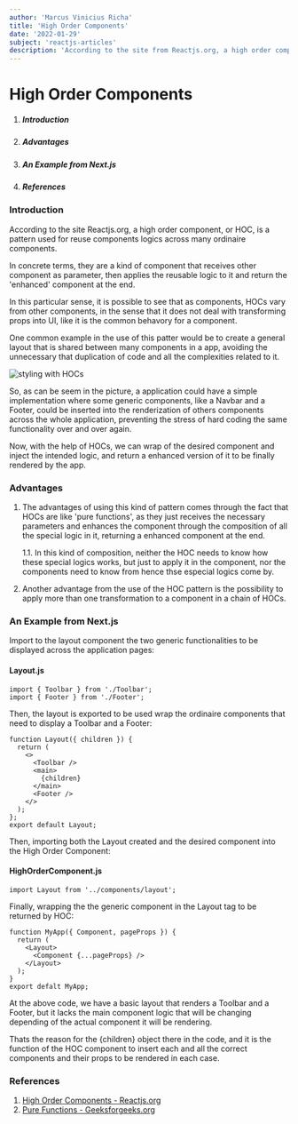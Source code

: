```yaml
---
author: 'Marcus Vinicius Richa'
title: 'High Order Components'
date: '2022-01-29'
subject: 'reactjs-articles'
description: 'According to the site from Reactjs.org, a high order component, or HOC, is a pattern used for reuse components logics across many ordinaire components.'
---
```


# High Order Components    

1. ##### Introduction
2. ##### Advantages
3. ##### An Example from Next.js
4. ##### References

### Introduction

According to the site Reactjs.org, a high order component, or HOC, is a pattern used for reuse components logics across many ordinaire components.   

In concrete terms, they are a kind of component that receives other component as parameter, then applies the reusable logic to it and return the 'enhanced' component at the end.    

In this particular sense, it is possible to see that as components, HOCs vary from other components, in the sense that it does not deal with transforming props into UI, like it is the common behavory for a component.   

One common example in the use of this patter would be to create a general layout that is shared between many components in a app, avoiding the unnecessary that duplication of code and all the complexities related to it.   
    

![styling with HOCs](/images/articles/frontend/high-order-components-grid-layout-example.png)    
   
So, as can be seem in the picture, a application could have a simple implementation where some generic components, like a Navbar and a Footer, could be inserted into the renderization of others components across the whole application, preventing the stress of hard coding the same functionality over and over again.    

     
Now, with the help of HOCs, we can wrap of the desired component and inject the intended logic, and return a enhanced version of it to be finally rendered by the app.     

    
### Advantages    

1. The advantages of using this kind of pattern comes through the fact that HOCs are like 'pure functions', as they just receives the necessary parameters and enhances the component through the composition of all the special logic in it, returning a enhanced component at the end.    

	1.1. In this kind of composition, neither the HOC needs to know how these special logics works, but just to apply it in the component, nor the components need to know from hence thse especial logics come by.     

2. Another advantage from the use of the HOC pattern is the possibility to apply more than one transformation to a component in a chain of HOCs.    

### An Example from Next.js    

       

Import to the layout component the two generic functionalities to be displayed across the application pages:   
  
  	
#### Layout.js  	 
```     
import { Toolbar } from './Toolbar';
import { Footer } from './Footer';
```   

Then, the layout is exported to be used wrap the ordinaire components that need to display a Toolbar and a Footer:   
    
```    
function Layout({ children }) {
  return (
    <>
      <Toolbar />
      <main>
        {children}
      </main>
      <Footer />
    </>
  );
};
export default Layout;
```        
 

Then, importing both the Layout created and the desired component into the High Order Component: 
 
    
#### HighOrderComponent.js 
 
```
import Layout from '../components/layout';
```
	 
Finally, wrapping the the generic component in the Layout tag to be returned by HOC:	 
	 
```    
function MyApp({ Component, pageProps }) {
  return (
    <Layout>
      <Component {...pageProps} />
    </Layout>
  );
}
export defalt MyApp;
```     
      
At the above code, we have a basic layout that renders a Toolbar and a Footer, but it lacks the main component logic that will be changing depending of the actual component it will be rendering. 
      
Thats the reason for the {children} object there in the code, and it is the function of the HOC component to insert each and all the correct components and their props to be rendered in each case.
    
    
### References  

1. [High Order Components - Reactjs.org](https://pt-br.reactjs.org/docs/higher-order-components.html)           
2. [Pure Functions - Geeksforgeeks.org](https://www.geeksforgeeks.org/pure-functions/)      






